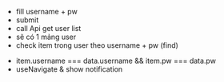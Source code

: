- fill username + pw
- submit
- call Api get user list
- sẽ có 1 mảng user
- check item trong user theo username + pw (find)
+ item.username === data.username && item.pw === data.pw
+ useNavigate & show notification


